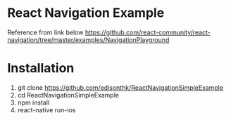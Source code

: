 # React Navigation Example

Reference from link below
https://github.com/react-community/react-navigation/tree/master/examples/NavigationPlayground

# Installation

1. git clone https://github.com/edisonthk/ReactNavigationSimpleExample
2. cd ReactNavigationSimpleExample
3. npm install
4. react-native run-ios